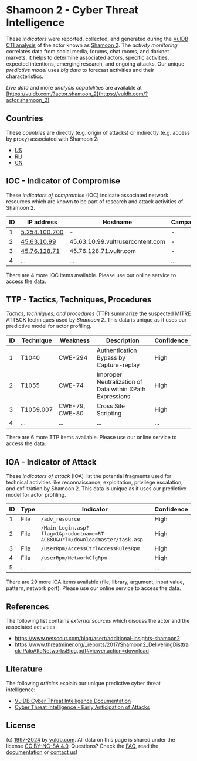 # Shamoon 2 - Cyber Threat Intelligence

These _indicators_ were reported, collected, and generated during the [VulDB CTI analysis](https://vuldb.com/?kb.cti) of the actor known as [Shamoon 2](https://vuldb.com/?actor.shamoon_2). The _activity monitoring_ correlates data from social media, forums, chat rooms, and darknet markets. It helps to determine associated actors, specific activities, expected intentions, emerging research, and ongoing attacks. Our unique _predictive model_ uses _big data_ to forecast activities and their characteristics.

_Live data_ and more _analysis capabilities_ are available at [https://vuldb.com/?actor.shamoon_2](https://vuldb.com/?actor.shamoon_2)

## Countries

These _countries_ are directly (e.g. origin of attacks) or indirectly (e.g. access by proxy) associated with Shamoon 2:

* [US](https://vuldb.com/?country.us)
* [RU](https://vuldb.com/?country.ru)
* [CN](https://vuldb.com/?country.cn)

## IOC - Indicator of Compromise

These _indicators of compromise_ (IOC) indicate associated network resources which are known to be part of research and attack activities of Shamoon 2.

ID | IP address | Hostname | Campaign | Confidence
-- | ---------- | -------- | -------- | ----------
1 | [5.254.100.200](https://vuldb.com/?ip.5.254.100.200) | - | - | High
2 | [45.63.10.99](https://vuldb.com/?ip.45.63.10.99) | 45.63.10.99.vultrusercontent.com | - | Medium
3 | [45.76.128.71](https://vuldb.com/?ip.45.76.128.71) | 45.76.128.71.vultr.com | - | Medium
4 | ... | ... | ... | ...

There are 4 more IOC items available. Please use our online service to access the data.

## TTP - Tactics, Techniques, Procedures

_Tactics, techniques, and procedures_ (TTP) summarize the suspected MITRE ATT&CK techniques used by _Shamoon 2_. This data is unique as it uses our predictive model for actor profiling.

ID | Technique | Weakness | Description | Confidence
-- | --------- | -------- | ----------- | ----------
1 | T1040 | CWE-294 | Authentication Bypass by Capture-replay | High
2 | T1055 | CWE-74 | Improper Neutralization of Data within XPath Expressions | High
3 | T1059.007 | CWE-79, CWE-80 | Cross Site Scripting | High
4 | ... | ... | ... | ...

There are 6 more TTP items available. Please use our online service to access the data.

## IOA - Indicator of Attack

These _indicators of attack_ (IOA) list the potential fragments used for technical activities like reconnaissance, exploitation, privilege escalation, and exfiltration by Shamoon 2. This data is unique as it uses our predictive model for actor profiling.

ID | Type | Indicator | Confidence
-- | ---- | --------- | ----------
1 | File | `/adv_resource` | High
2 | File | `/Main_Login.asp?flag=1&productname=RT-AC88U&url=/downloadmaster/task.asp` | High
3 | File | `/userRpm/AccessCtrlAccessRulesRpm` | High
4 | File | `/userRpm/NetworkCfgRpm` | High
5 | ... | ... | ...

There are 29 more IOA items available (file, library, argument, input value, pattern, network port). Please use our online service to access the data.

## References

The following list contains _external sources_ which discuss the actor and the associated activities:

* https://www.netscout.com/blog/asert/additional-insights-shamoon2
* https://www.threatminer.org/_reports/2017/Shamoon2_DeliveringDisttrack-PaloAltoNetworksBlog.pdf#viewer.action=download

## Literature

The following _articles_ explain our unique predictive cyber threat intelligence:

* [VulDB Cyber Threat Intelligence Documentation](https://vuldb.com/?kb.cti)
* [Cyber Threat Intelligence - Early Anticipation of Attacks](https://www.scip.ch/en/?labs.20201022)

## License

(c) [1997-2024](https://vuldb.com/?kb.changelog) by [vuldb.com](https://vuldb.com/?kb.about). All data on this page is shared under the license [CC BY-NC-SA 4.0](https://creativecommons.org/licenses/by-nc-sa/4.0/). Questions? Check the [FAQ](https://vuldb.com/?kb.faq), read the [documentation](https://vuldb.com/?kb) or [contact us](https://vuldb.com/?contact)!
